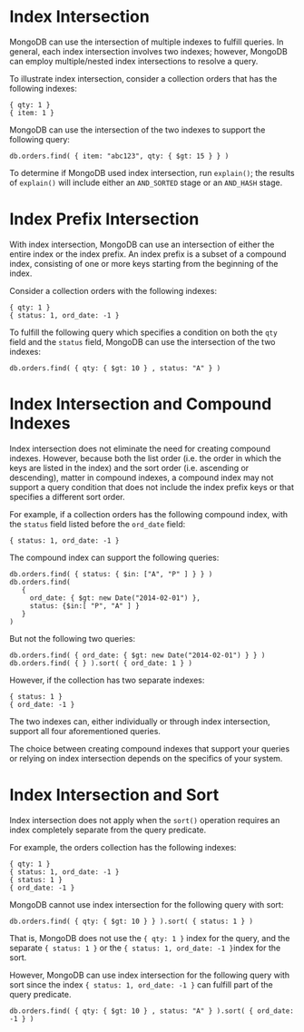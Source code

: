 # Index Intersection

MongoDB can use the intersection of multiple indexes to fulfill queries. In general, each index intersection involves two indexes; however, MongoDB can employ multiple/nested index intersections to resolve a query.

To illustrate index intersection, consider a collection orders that has the following indexes:

```
{ qty: 1 }
{ item: 1 }
```

MongoDB can use the intersection of the two indexes to support the following query:

```
db.orders.find( { item: "abc123", qty: { $gt: 15 } } )
```

To determine if MongoDB used index intersection, run `explain()`; the results of `explain()` will include either an `AND_SORTED` stage or an `AND_HASH` stage.

# Index Prefix Intersection

With index intersection, MongoDB can use an intersection of either the entire index or the index prefix. An index prefix is a subset of a compound index, consisting of one or more keys starting from the beginning of the index.

Consider a collection orders with the following indexes:

```
{ qty: 1 }
{ status: 1, ord_date: -1 }
```

To fulfill the following query which specifies a condition on both the `qty` field and the `status` field, MongoDB can use the intersection of the two indexes:

```
db.orders.find( { qty: { $gt: 10 } , status: "A" } )
```

# Index Intersection and Compound Indexes

Index intersection does not eliminate the need for creating compound indexes. However, because both the list order (i.e. the order in which the keys are listed in the index) and the sort order (i.e. ascending or descending), matter in compound indexes, a compound index may not support a query condition that does not include the index prefix keys or that specifies a different sort order.

For example, if a collection orders has the following compound index, with the `status` field listed before the `ord_date` field:

```
{ status: 1, ord_date: -1 }
```

The compound index can support the following queries:

```
db.orders.find( { status: { $in: ["A", "P" ] } } )
db.orders.find(
   {
     ord_date: { $gt: new Date("2014-02-01") },
     status: {$in:[ "P", "A" ] }
   }
)
```

But not the following two queries:

```
db.orders.find( { ord_date: { $gt: new Date("2014-02-01") } } )
db.orders.find( { } ).sort( { ord_date: 1 } )
```

However, if the collection has two separate indexes:

```
{ status: 1 }
{ ord_date: -1 }
```

The two indexes can, either individually or through index intersection, support all four aforementioned queries.

The choice between creating compound indexes that support your queries or relying on index intersection depends on the specifics of your system.

# Index Intersection and Sort

Index intersection does not apply when the `sort()` operation requires an index completely separate from the query predicate.

For example, the orders collection has the following indexes:

```
{ qty: 1 }
{ status: 1, ord_date: -1 }
{ status: 1 }
{ ord_date: -1 }
```

MongoDB cannot use index intersection for the following query with sort:

```
db.orders.find( { qty: { $gt: 10 } } ).sort( { status: 1 } )
```

That is, MongoDB does not use the `{ qty: 1 }` index for the query, and the separate `{ status: 1 }` or the `{ status: 1, ord_date: -1 }`index for the sort.

However, MongoDB can use index intersection for the following query with sort since the index `{ status: 1, ord_date: -1 }` can fulfill part of the query predicate.

```
db.orders.find( { qty: { $gt: 10 } , status: "A" } ).sort( { ord_date: -1 } )
```
